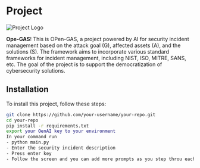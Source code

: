 # Project
![Project Logo](https://via.placeholder.com/150) <!-- Replace with your image URL or relative path -->

**Ope-GAS**! 
This is OPen-GAS, a project powered by AI for security incident management based on the attack goal (G), affected assets (A), and the solutions (S). The framework aims to incorporate various standard frameworks for incident management, including NIST, ISO, MITRE, SANS, etc. The goal of the project is to support the democratization of cybersecurity solutions.



## Installation
To install this project, follow these steps:

```bash
git clone https://github.com/your-username/your-repo.git
cd your-repo
pip install -r requirements.txt
export your OenAI key to your environment
In your command run
- python main.py
- Enter the security incident description
- Press enter key
- Follow the screen and you can add more prompts as you step throu each step.
